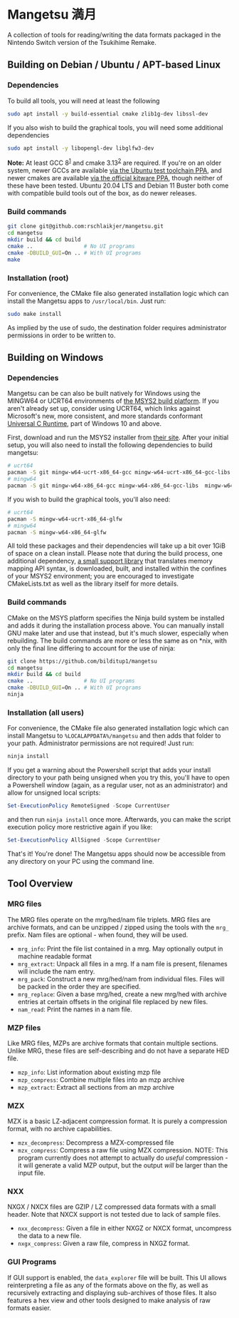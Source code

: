 # Mangetsu 満月

A collection of tools for reading/writing the data formats packaged in the
Nintendo Switch version of the Tsukihime Remake.

## Building on Debian / Ubuntu / APT-based Linux

### Dependencies

To build all tools, you will need at least the following

```bash
sudo apt install -y build-essential cmake zlib1g-dev libssl-dev
```
If you also wish to build the graphical tools, you will need some additional dependencies
```bash
sudo apt install -y libopengl-dev libglfw3-dev
```
**Note:** At least GCC 8<sup>[1]</sup> and cmake 3.13<sup>[2]</sup> are required. If you're on an older system,
newer GCCs are available [via the Ubuntu test toolchain PPA][3], and newer cmakes are available [via the official kitware PPA][4], though neither of these have been tested. Ubuntu 20.04 LTS and Debian 11 Buster both come with compatible build tools out of the box, as do newer releases. 

[1]: https://stackoverflow.com/a/39231488/299981 "Stack Overflow note on changes in libstdc namespace"
[2]: https://cmake.org/cmake/help/latest/command/add_link_options.html "CMake Reference for add_link_options() noting when it was introduced"
[3]: https://launchpad.net/~ubuntu-toolchain-r/+archive/ubuntu/test
[4]: https://apt.kitware.com/

### Build commands

```bash
git clone git@github.com:rschlaikjer/mangetsu.git
cd mangetsu
mkdir build && cd build
cmake ..                # No UI programs
cmake -DBUILD_GUI=On .. # With UI programs
make
```

### Installation (root)

For convenience, the CMake file also generated installation logic which can install the Mangetsu apps to `/usr/local/bin`. Just run:
```bash
sudo make install
```
As implied by the use of sudo, the destination folder requires administrator permissions in order to be written to.

## Building on Windows

### Dependencies

Mangetsu can be can also be built natively for Windows using the MINGW64 or UCRT64 environments of [the MSYS2 build platform](https://www.msys2.org/). If you aren't already set up, consider using UCRT64, which links against Microsoft's new, more consistent, and more standards conformant [Universal C Runtime](https://www.microsoft.com/en-us/download/details.aspx?id=48234), part of Windows 10 and above. 

First, download and run the MSYS2 installer from [their site](https://www.msys2.org/). After your initial setup, you will also need to install the following dependencies to build mangetsu:
```bash
# ucrt64
pacman -S git mingw-w64-ucrt-x86_64-gcc mingw-w64-ucrt-x86_64-gcc-libs mingw-w64-ucrt-x86_64-headers-git mingw-w64-ucrt-x86_64-winpthreads-git mingw-w64-ucrt-x86_64-cmake mingw-w64-ucrt-x86_64-pkgconf mingw-w64-ucrt-x86_64-openssl mingw-w64-ucrt-x86_64-zlib
# mingw64
pacman -S git mingw-w64-x86_64-gcc mingw-w64-x86_64-gcc-libs  mingw-w64-x86_64-headers-git mingw-w64-x86_64-winpthreads-git mingw-w64-x86_64-cmake mingw-w64-x86_64-pkgconf mingw-w64-x86_64-openssl  mingw-w64-x86_64-zlib
```
If you wish to build the graphical tools, you'll also need:
```bash
# ucrt64
pacman -S mingw-w64-ucrt-x86_64-glfw
# mingw64
pacman -S mingw-w64-x86_64-glfw
```
All told these packages and their dependencies will take up a bit over 1GiB of space on a clean install. Please note that during the build process, one additional dependency, [a small support library](https://github.com/bilditup1/mman-win32) that translates memory mapping API syntax, is downloaded, built, and installed within the confines of your MSYS2 environment; you are encouraged to investigate CMakeLists.txt as well as the library itself for more details. 

### Build commands

CMake on the MSYS platform specifies the Ninja build system be installed and adds it during the installation process above. You can manually install GNU make later and use that instead, but it's much slower, especially when rebuilding. The build commands are more or less the same as on \*nix, with only the final line differing to account for the use of ninja:
```bash
git clone https://github.com/bilditup1/mangetsu
cd mangetsu
mkdir build && cd build
cmake ..                # No UI programs
cmake -DBUILD_GUI=On .. # With UI programs
ninja
```

### Installation (all users)

For convenience, the CMake file also generated installation logic which can install Mangetsu to `%LOCALAPPDATA%/mangetsu` and then adds that folder to your path. Administrator permissions are not required! Just run:
```bash
ninja install
```
If you get a warning about the Powershell script that adds your install directory to your path being unsigned when you try this, you'll have to open a Powershell window (again, as a regular user, not as an administrator) and allow for unsigned local scripts:
```powershell
Set-ExecutionPolicy RemoteSigned -Scope CurrentUser
```
and then run `ninja install` once more.
Afterwards, you can make the script execution policy more restrictive again if you like:
```powershell
Set-ExecutionPolicy AllSigned -Scope CurrentUser
``` 
That's it! You're done! The Mangetsu apps should now be accessible from any directory on your PC using the command line. 

## Tool Overview

### MRG files

The MRG files operate on the mrg/hed/nam file triplets.
MRG files are archive formats, and can be unzipped / zipped using
the tools with the `mrg_` prefix. Nam files are optional - when found, they
will be used.

- `mrg_info`: Print the file list contained in a mrg. May optionally output in
  machine readable format
- `mrg_extract`: Unpack all files in a mrg. If a nam file is present, filenames
  will include the nam entry.
- `mrg_pack`: Construct a new mrg/hed/nam from individual files. Files will be
  packed in the order they are specified.
- `mrg_replace`: Given a base mrg/hed, create a new mrg/hed with archive
  entries at certain offsets in the original file replaced by new files.
- `nam_read`: Print the names in a nam file.

### MZP files

Like MRG files, MZPs are archive formats that contain multiple sections. Unlike
MRG, these files are self-describing and do not have a separate HED file.

- `mzp_info`: List information about existing mzp file
- `mzp_compress`: Combine multiple files into an mzp archive
- `mzp_extract`: Extract all sections from an mzp archive

### MZX

MZX is a basic LZ-adjacent compression format. It is purely a compression
format, with no archive capabilities.

- `mzx_decompress`: Decompress a MZX-compressed file
- `mzx_compress`: Compress a raw file using MZX compression. NOTE: This program
currently does not attempt to actually do _useful_ compression - it will
generate a valid MZP output, but the output _will_ be larger than the input
file.

### NXX

NXGX / NXCX files are GZIP / LZ compressed data formats with a small header.
Note that NXCX support is not tested due to lack of sample files.

- `nxx_decompress`: Given a file in either NXGZ or NXCX format, uncompress the
  data to a new file.
- `nxgx_compress`: Given a raw file, compress in NXGZ format.

### GUI Programs

If GUI support is enabled, the `data_explorer` file will be built. This UI
allows reinterpreting a file as any of the formats above on the fly, as well as
recursively extracting and displaying sub-archives of those files. It also
features a hex view and other tools designed to make analysis of raw formats
easier.
